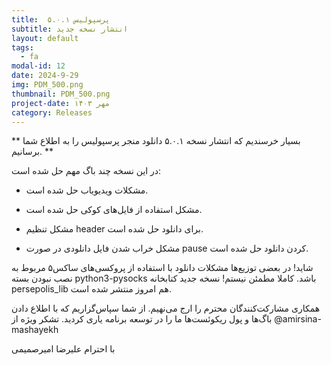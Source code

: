 ```yaml
---
title:  پرسپولیس ۵.۰.۱
subtitle: انتشار نسخه جدید
layout: default
tags:
  - fa
modal-id: 12
date: 2024-9-29
img: PDM_500.png
thumbnail: PDM_500.png
project-date: مهر ۱۴۰۳
category: Releases
---
```


** بسیار خرسندیم که انتشار نسخه ۵.۰.۱ دانلود منجر پرسپولیس را به اطلاع شما برسانیم. **

در این نسخه چند باگ مهم حل شده است:

- مشکلات ویدیویاب حل شده است.

- مشکل استفاده از فایل‌های کوکی حل شده است.

- مشکل تنظیم header برای دانلود حل شده است.

- مشکل خراب شدن فایل دانلودی در صورت pause کردن دانلود حل شده است.

شاید! در بعضی توزیع‌ها مشکلات دانلود با استفاده از پروکسی‌های ساکس۵ مربوط به نصب نبودن بسته python3-pysocks باشد. کاملا مطمئن نیستم!
نسخه جدید کتابخانه persepolis_lib هم امروز منتشر شده است.

همکاری مشارکت‌کنندگان محترم را ارج می‌نهیم. از شما سپاس‌گزاریم که با اطلاع دادن باگ‌ها و پول ریکوئست‌ها ما را در توسعه برنامه یاری کردید.
تشکر ویژه از @amirsina-mashayekh

با احترام
علیرضا امیرصمیمی